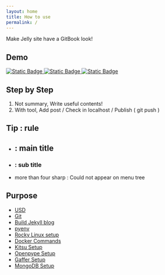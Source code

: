 ```yaml
---
layout: home
title: How to use
permalink: /
---
```


Make Jelly site have a GitBook look!

## Demo

[![Static Badge](https://img.shields.io/badge/Jekyll%20Gitbook%20Themes-yellowgreen)
](https://sighingnow.github.io/jekyll-gitbook)
[![Static Badge](https://img.shields.io/badge/Jekyll%20Gitbook%20github-blue)
](https://github.com/sighingnow/jekyll-gitbook)
[![Static Badge](https://img.shields.io/badge/badgeMaker-Shields%20io-important)
](https://shields.io/badges)

## Step by Step

1. Not summary, Write useful contents!
2. With tool, Add post / Check in localhost / Publish ( git push )

## Tip : rule
- ## : main title
- ### : sub title
- more than four sharp : Could not appear on menu tree

## Purpose

- [USD](https://taiyeong.github.io/pipeline/2024-01-26-git.html)
- [Git](https://taiyeong.github.io/pipeline/2024-01-26-usd.html)
- [Build Jekyll blog]()
- [pyenv]()
- [Rocky Linux setup]()
- [Docker Commands]()
- [Kitsu Setup]()
- [Openpype Setup]()
- [Gaffer Setup]()
- [MongoDB Setup]()
